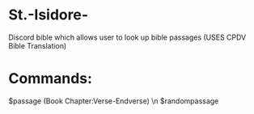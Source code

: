# St.-Isidore-
Discord bible which allows user to look up bible passages (USES CPDV Bible Translation)

# Commands:

$passage (Book Chapter:Verse-Endverse) \n
$randompassage

